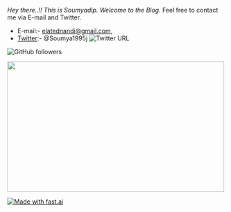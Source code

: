 

*Hey there..!! This is Soumyadip. Welcome to the Blog.* Feel free to contact me via E-mail and Twitter. 

- E-mail:- elatednandi@gmail.com, 
- [Twitter](https://twitter.com/Soumya1995j):- @Soumya1995j ![Twitter URL](https://img.shields.io/twitter/url?style=social&url=https%3A%2F%2Ftwitter.com%2FSoumya1995j)

![GitHub followers](https://img.shields.io/github/followers/soumyadip1995?label=follow&style=social)





<!-- Alignment options!!!!! -->

<img align="centre" width="500" height="300" src="https://www.ateamindia.com/wp-content/uploads/2019/03/maxresdefault.jpg">


[![Made with fast.ai](https://img.shields.io/badge/Made%20using-fast.ai-orange)](https://www.fast.ai/)
